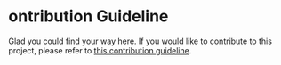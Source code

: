ontribution Guideline
======================

Glad you could find your way here. If you would like to contribute to this project,
please refer to [this contribution guideline](https://github.com/Cakasim/php-payone-sdk/blob/develop/CONTRIBUTING.md).
